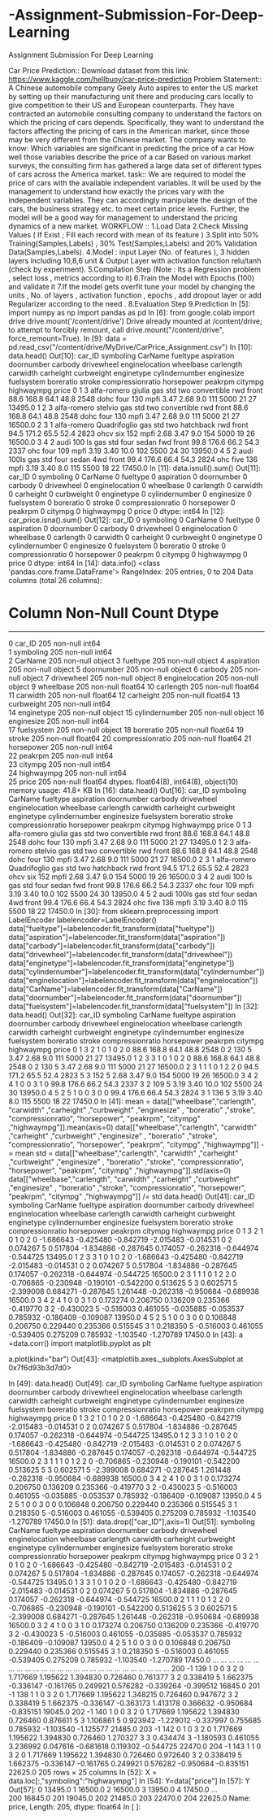 # -Assignment-Submission-For-Deep-Learning
 Assignment Submission For Deep Learning 
 

Car Price Prediction:: Download dataset from this link:
https://www.kaggle.com/hellbuoy/car-price-prediction
Problem Statement:: A Chinese automobile company Geely Auto aspires to enter the US market by setting up their manufacturing unit there and producing cars locally to give competition to their US and European counterparts.
They have contracted an automobile consulting company to understand the factors on which the pricing of cars depends. Specifically, they want to understand the factors affecting the pricing of cars in the American market, since those may be very different from the Chinese market. The company wants to know:
Which variables are significant in predicting the price of a car How well those variables describe the price of a car Based on various market surveys, the consulting firm has gathered a large data set of different types of cars across the America market.
task:: We are required to model the price of cars with the available independent variables. It will be used by the management to understand how exactly the prices vary with the independent variables. They can accordingly manipulate the design of the cars, the business strategy etc. to meet certain price levels. Further, the model will be a good way for management to understand the pricing dynamics of a new market.
WORKFLOW :: 1.Load Data
2.Check Missing Values ( If Exist ; Fill each record with mean of its feature )
3.Split into 50% Training(Samples,Labels) , 30% Test(Samples,Labels) and 20% Validation Data(Samples,Labels).
4.Model : input Layer (No. of features ), 3 hidden layers including 10,8,6 unit & Output Layer with activation function relu/tanh (check by experiment).
5.Compilation Step (Note : Its a Regression problem , select loss , metrics according to it) 6.Train the Model with Epochs (100) and validate it
7.If the model gets overfit tune your model by changing the units , No. of layers , activation function , epochs , add dropout layer or add Regularizer according to the need .
8.Evaluation Step
9.Prediction
In [5]:
import numpy as np 
import pandas as pd
In [6]:
from google.colab import drive
drive.mount('/content/drive')
Drive already mounted at /content/drive; to attempt to forcibly remount, call drive.mount("/content/drive", force_remount=True).
In [9]:
data = pd.read_csv("/content/drive/MyDrive/CarPrice_Assignment.csv")
In [10]:
data.head()
Out[10]:
car_ID	symboling	CarName	fueltype	aspiration	doornumber	carbody	drivewheel	enginelocation	wheelbase	carlength	carwidth	carheight	curbweight	enginetype	cylindernumber	enginesize	fuelsystem	boreratio	stroke	compressionratio	horsepower	peakrpm	citympg	highwaympg	price
0	1	3	alfa-romero giulia	gas	std	two	convertible	rwd	front	88.6	168.8	64.1	48.8	2548	dohc	four	130	mpfi	3.47	2.68	9.0	111	5000	21	27	13495.0
1	2	3	alfa-romero stelvio	gas	std	two	convertible	rwd	front	88.6	168.8	64.1	48.8	2548	dohc	four	130	mpfi	3.47	2.68	9.0	111	5000	21	27	16500.0
2	3	1	alfa-romero Quadrifoglio	gas	std	two	hatchback	rwd	front	94.5	171.2	65.5	52.4	2823	ohcv	six	152	mpfi	2.68	3.47	9.0	154	5000	19	26	16500.0
3	4	2	audi 100 ls	gas	std	four	sedan	fwd	front	99.8	176.6	66.2	54.3	2337	ohc	four	109	mpfi	3.19	3.40	10.0	102	5500	24	30	13950.0
4	5	2	audi 100ls	gas	std	four	sedan	4wd	front	99.4	176.6	66.4	54.3	2824	ohc	five	136	mpfi	3.19	3.40	8.0	115	5500	18	22	17450.0
In [11]:
data.isnull().sum()
Out[11]:
car_ID              0
symboling           0
CarName             0
fueltype            0
aspiration          0
doornumber          0
carbody             0
drivewheel          0
enginelocation      0
wheelbase           0
carlength           0
carwidth            0
carheight           0
curbweight          0
enginetype          0
cylindernumber      0
enginesize          0
fuelsystem          0
boreratio           0
stroke              0
compressionratio    0
horsepower          0
peakrpm             0
citympg             0
highwaympg          0
price               0
dtype: int64
In [12]:
car_price.isna().sum()
Out[12]:
car_ID              0
symboling           0
CarName             0
fueltype            0
aspiration          0
doornumber          0
carbody             0
drivewheel          0
enginelocation      0
wheelbase           0
carlength           0
carwidth            0
carheight           0
curbweight          0
enginetype          0
cylindernumber      0
enginesize          0
fuelsystem          0
boreratio           0
stroke              0
compressionratio    0
horsepower          0
peakrpm             0
citympg             0
highwaympg          0
price               0
dtype: int64
In [14]:
data.info()
<class 'pandas.core.frame.DataFrame'>
RangeIndex: 205 entries, 0 to 204
Data columns (total 26 columns):
 #   Column            Non-Null Count  Dtype  
---  ------            --------------  -----  
 0   car_ID            205 non-null    int64  
 1   symboling         205 non-null    int64  
 2   CarName           205 non-null    object 
 3   fueltype          205 non-null    object 
 4   aspiration        205 non-null    object 
 5   doornumber        205 non-null    object 
 6   carbody           205 non-null    object 
 7   drivewheel        205 non-null    object 
 8   enginelocation    205 non-null    object 
 9   wheelbase         205 non-null    float64
 10  carlength         205 non-null    float64
 11  carwidth          205 non-null    float64
 12  carheight         205 non-null    float64
 13  curbweight        205 non-null    int64  
 14  enginetype        205 non-null    object 
 15  cylindernumber    205 non-null    object 
 16  enginesize        205 non-null    int64  
 17  fuelsystem        205 non-null    object 
 18  boreratio         205 non-null    float64
 19  stroke            205 non-null    float64
 20  compressionratio  205 non-null    float64
 21  horsepower        205 non-null    int64  
 22  peakrpm           205 non-null    int64  
 23  citympg           205 non-null    int64  
 24  highwaympg        205 non-null    int64  
 25  price             205 non-null    float64
dtypes: float64(8), int64(8), object(10)
memory usage: 41.8+ KB
In [16]:
data.head()
Out[16]:
car_ID	symboling	CarName	fueltype	aspiration	doornumber	carbody	drivewheel	enginelocation	wheelbase	carlength	carwidth	carheight	curbweight	enginetype	cylindernumber	enginesize	fuelsystem	boreratio	stroke	compressionratio	horsepower	peakrpm	citympg	highwaympg	price
0	1	3	alfa-romero giulia	gas	std	two	convertible	rwd	front	88.6	168.8	64.1	48.8	2548	dohc	four	130	mpfi	3.47	2.68	9.0	111	5000	21	27	13495.0
1	2	3	alfa-romero stelvio	gas	std	two	convertible	rwd	front	88.6	168.8	64.1	48.8	2548	dohc	four	130	mpfi	3.47	2.68	9.0	111	5000	21	27	16500.0
2	3	1	alfa-romero Quadrifoglio	gas	std	two	hatchback	rwd	front	94.5	171.2	65.5	52.4	2823	ohcv	six	152	mpfi	2.68	3.47	9.0	154	5000	19	26	16500.0
3	4	2	audi 100 ls	gas	std	four	sedan	fwd	front	99.8	176.6	66.2	54.3	2337	ohc	four	109	mpfi	3.19	3.40	10.0	102	5500	24	30	13950.0
4	5	2	audi 100ls	gas	std	four	sedan	4wd	front	99.4	176.6	66.4	54.3	2824	ohc	five	136	mpfi	3.19	3.40	8.0	115	5500	18	22	17450.0
In [30]:
from sklearn.preprocessing import LabelEncoder
labelencoder=LabelEncoder()
data["fueltype"]=labelencoder.fit_transform(data["fueltype"])
data["aspiration"]=labelencoder.fit_transform(data["aspiration"])
data["carbody"]=labelencoder.fit_transform(data["carbody"])
data["drivewheel"]=labelencoder.fit_transform(data["drivewheel"])
data["enginetype"]=labelencoder.fit_transform(data["enginetype"])
data["cylindernumber"]=labelencoder.fit_transform(data["cylindernumber"])
data["enginelocation"]=labelencoder.fit_transform(data["enginelocation"])
data["CarName"]=labelencoder.fit_transform(data["CarName"])
data["doornumber"]=labelencoder.fit_transform(data["doornumber"])
data["fuelsystem"]=labelencoder.fit_transform(data["fuelsystem"])
In [32]:
data.head()
Out[32]:
car_ID	symboling	CarName	fueltype	aspiration	doornumber	carbody	drivewheel	enginelocation	wheelbase	carlength	carwidth	carheight	curbweight	enginetype	cylindernumber	enginesize	fuelsystem	boreratio	stroke	compressionratio	horsepower	peakrpm	citympg	highwaympg	price
0	1	3	2	1	0	1	0	2	0	88.6	168.8	64.1	48.8	2548	0	2	130	5	3.47	2.68	9.0	111	5000	21	27	13495.0
1	2	3	3	1	0	1	0	2	0	88.6	168.8	64.1	48.8	2548	0	2	130	5	3.47	2.68	9.0	111	5000	21	27	16500.0
2	3	1	1	1	0	1	2	2	0	94.5	171.2	65.5	52.4	2823	5	3	152	5	2.68	3.47	9.0	154	5000	19	26	16500.0
3	4	2	4	1	0	0	3	1	0	99.8	176.6	66.2	54.3	2337	3	2	109	5	3.19	3.40	10.0	102	5500	24	30	13950.0
4	5	2	5	1	0	0	3	0	0	99.4	176.6	66.4	54.3	2824	3	1	136	5	3.19	3.40	8.0	115	5500	18	22	17450.0
In [41]:
mean = data[["wheelbase","carlength",	"carwidth"	,"carheight"	,"curbweight" ,"enginesize" , "boreratio"	,"stroke",	"compressionratio",	"horsepower",	"peakrpm",	"citympg"	,"highwaympg"]].mean(axis=0)
data[["wheelbase","carlength",	"carwidth"	,"carheight"	,"curbweight" ,"enginesize" , "boreratio"	,"stroke",	"compressionratio",	"horsepower",	"peakrpm",	"citympg"	,"highwaympg"]] -= mean
std = data[["wheelbase","carlength",	"carwidth"	,"carheight"	,"curbweight" ,"enginesize" , "boreratio"	,"stroke",	"compressionratio",	"horsepower",	"peakrpm",	"citympg"	,"highwaympg"]].std(axis=0)
data[["wheelbase","carlength",	"carwidth"	,"carheight"	,"curbweight" ,"enginesize" , "boreratio"	,"stroke",	"compressionratio",	"horsepower",	"peakrpm",	"citympg"	,"highwaympg"]] /= std
data.head()
Out[41]:
car_ID	symboling	CarName	fueltype	aspiration	doornumber	carbody	drivewheel	enginelocation	wheelbase	carlength	carwidth	carheight	curbweight	enginetype	cylindernumber	enginesize	fuelsystem	boreratio	stroke	compressionratio	horsepower	peakrpm	citympg	highwaympg	price
0	1	3	2	1	0	1	0	2	0	-1.686643	-0.425480	-0.842719	-2.015483	-0.014531	0	2	0.074267	5	0.517804	-1.834886	-0.287645	0.174057	-0.262318	-0.644974	-0.544725	13495.0
1	2	3	3	1	0	1	0	2	0	-1.686643	-0.425480	-0.842719	-2.015483	-0.014531	0	2	0.074267	5	0.517804	-1.834886	-0.287645	0.174057	-0.262318	-0.644974	-0.544725	16500.0
2	3	1	1	1	0	1	2	2	0	-0.706865	-0.230948	-0.190101	-0.542200	0.513625	5	3	0.602571	5	-2.399008	0.684271	-0.287645	1.261448	-0.262318	-0.950684	-0.689938	16500.0
3	4	2	4	1	0	0	3	1	0	0.173274	0.206750	0.136209	0.235366	-0.419770	3	2	-0.430023	5	-0.516003	0.461055	-0.035885	-0.053537	0.785932	-0.186409	-0.109087	13950.0
4	5	2	5	1	0	0	3	0	0	0.106848	0.206750	0.229440	0.235366	0.515545	3	1	0.218350	5	-0.516003	0.461055	-0.539405	0.275209	0.785932	-1.103540	-1.270789	17450.0
In [43]:
a =data.corr()
import matplotlib.pyplot as plt

a.plot(kind="bar")
Out[43]:
<matplotlib.axes._subplots.AxesSubplot at 0x7f6d93b3d7d0>

In [49]:
data.head()
Out[49]:
car_ID	symboling	CarName	fueltype	aspiration	doornumber	carbody	drivewheel	enginelocation	wheelbase	carlength	carwidth	carheight	curbweight	enginetype	cylindernumber	enginesize	fuelsystem	boreratio	stroke	compressionratio	horsepower	peakrpm	citympg	highwaympg	price
0	1	3	2	1	0	1	0	2	0	-1.686643	-0.425480	-0.842719	-2.015483	-0.014531	0	2	0.074267	5	0.517804	-1.834886	-0.287645	0.174057	-0.262318	-0.644974	-0.544725	13495.0
1	2	3	3	1	0	1	0	2	0	-1.686643	-0.425480	-0.842719	-2.015483	-0.014531	0	2	0.074267	5	0.517804	-1.834886	-0.287645	0.174057	-0.262318	-0.644974	-0.544725	16500.0
2	3	1	1	1	0	1	2	2	0	-0.706865	-0.230948	-0.190101	-0.542200	0.513625	5	3	0.602571	5	-2.399008	0.684271	-0.287645	1.261448	-0.262318	-0.950684	-0.689938	16500.0
3	4	2	4	1	0	0	3	1	0	0.173274	0.206750	0.136209	0.235366	-0.419770	3	2	-0.430023	5	-0.516003	0.461055	-0.035885	-0.053537	0.785932	-0.186409	-0.109087	13950.0
4	5	2	5	1	0	0	3	0	0	0.106848	0.206750	0.229440	0.235366	0.515545	3	1	0.218350	5	-0.516003	0.461055	-0.539405	0.275209	0.785932	-1.103540	-1.270789	17450.0
In [51]:
data.drop(["car_ID"],axis=1)
Out[51]:
symboling	CarName	fueltype	aspiration	doornumber	carbody	drivewheel	enginelocation	wheelbase	carlength	carwidth	carheight	curbweight	enginetype	cylindernumber	enginesize	fuelsystem	boreratio	stroke	compressionratio	horsepower	peakrpm	citympg	highwaympg	price
0	3	2	1	0	1	0	2	0	-1.686643	-0.425480	-0.842719	-2.015483	-0.014531	0	2	0.074267	5	0.517804	-1.834886	-0.287645	0.174057	-0.262318	-0.644974	-0.544725	13495.0
1	3	3	1	0	1	0	2	0	-1.686643	-0.425480	-0.842719	-2.015483	-0.014531	0	2	0.074267	5	0.517804	-1.834886	-0.287645	0.174057	-0.262318	-0.644974	-0.544725	16500.0
2	1	1	1	0	1	2	2	0	-0.706865	-0.230948	-0.190101	-0.542200	0.513625	5	3	0.602571	5	-2.399008	0.684271	-0.287645	1.261448	-0.262318	-0.950684	-0.689938	16500.0
3	2	4	1	0	0	3	1	0	0.173274	0.206750	0.136209	0.235366	-0.419770	3	2	-0.430023	5	-0.516003	0.461055	-0.035885	-0.053537	0.785932	-0.186409	-0.109087	13950.0
4	2	5	1	0	0	3	0	0	0.106848	0.206750	0.229440	0.235366	0.515545	3	1	0.218350	5	-0.516003	0.461055	-0.539405	0.275209	0.785932	-1.103540	-1.270789	17450.0
...	...	...	...	...	...	...	...	...	...	...	...	...	...	...	...	...	...	...	...	...	...	...	...	...	...
200	-1	139	1	0	0	3	2	0	1.717669	1.195622	1.394830	0.726460	0.761377	3	2	0.338419	5	1.662375	-0.336147	-0.161765	0.249921	0.576282	-0.339264	-0.399512	16845.0
201	-1	138	1	1	0	3	2	0	1.717669	1.195622	1.348215	0.726460	0.947672	3	2	0.338419	5	1.662375	-0.336147	-0.363173	1.413178	0.366632	-0.950684	-0.835151	19045.0
202	-1	140	1	0	0	3	2	0	1.717669	1.195622	1.394830	0.726460	0.876611	5	3	1.106861	5	0.923942	-1.229012	-0.337997	0.755685	0.785932	-1.103540	-1.125577	21485.0
203	-1	142	0	1	0	3	2	0	1.717669	1.195622	1.394830	0.726460	1.270327	3	3	0.434474	3	-1.180593	0.461055	3.236992	0.047616	-0.681618	0.119302	-0.544725	22470.0
204	-1	143	1	1	0	3	2	0	1.717669	1.195622	1.394830	0.726460	0.972640	3	2	0.338419	5	1.662375	-0.336147	-0.161765	0.249921	0.576282	-0.950684	-0.835151	22625.0
205 rows × 25 columns
In [52]:
X = data.loc[:,"symboling":"highwaympg"]
In [54]:
Y=data["price"]
In [57]:
Y
Out[57]:
0      13495.0
1      16500.0
2      16500.0
3      13950.0
4      17450.0
        ...   
200    16845.0
201    19045.0
202    21485.0
203    22470.0
204    22625.0
Name: price, Length: 205, dtype: float64
In [ ]:
